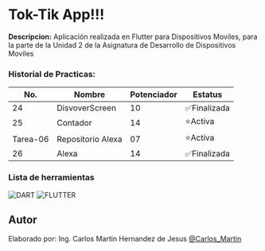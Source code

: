 # Tok-Tik App!!!

**Descripcion:**
Aplicación realizada en Flutter para Dispositivos Moviles, para la parte de la Unidad 2 de la Asignatura de Desarrollo de Dispositivos Moviles

### Historial de Practicas:

|No.|Nombre|Potenciador|Estatus|
|--|--|--|--|
|24|DisvoverScreen|10|✅Finalizada|
|25|Contador|14|⭐Activa|
|Tarea-06|Repositorio Alexa|07|⭐Activa|
|26|Alexa|14|✅Finalizada|



### Lista de herramientas
![DART](https://img.shields.io/badge/Dart-0175C2?style=for-the-badge&logo=dart&logoColor=white)
![FLUTTER](https://img.shields.io/badge/Flutter-02569B?style=for-the-badge&logo=flutter&logoColor=white)

## Autor
Elaborado por: Ing. Carlos Martin Hernandez de Jesus [@Carlos_Martin](https://github.com/carlosM18-max)